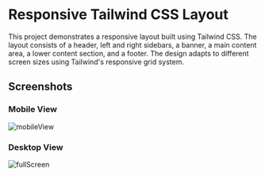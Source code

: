 # Responsive Tailwind CSS Layout

This project demonstrates a responsive layout built using Tailwind CSS. The layout consists of a header, left and right sidebars, a banner, a main content area, a lower content section, and a footer. The design adapts to different screen sizes using Tailwind's responsive grid system.

## Screenshots
### Mobile View
![mobileView](https://github.com/user-attachments/assets/89b8b0cb-396a-4f0c-b671-305e688ced7a)

### Desktop View
![fullScreen](https://github.com/user-attachments/assets/4690a512-98f7-484e-b0ab-5a8727d75f9c)
